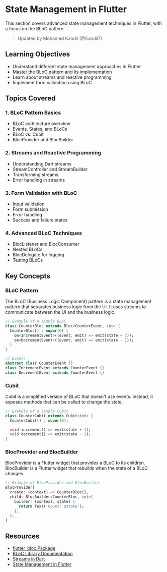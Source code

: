 # State Management in Flutter

This section covers advanced state management techniques in Flutter, with a focus on the BLoC pattern.

> Updated by Mohamed Kandil (@Kandil7)

## Learning Objectives

- Understand different state management approaches in Flutter
- Master the BLoC pattern and its implementation
- Learn about streams and reactive programming
- Implement form validation using BLoC

## Topics Covered

### 1. BLoC Pattern Basics

- BLoC architecture overview
- Events, States, and BLoCs
- BLoC vs. Cubit
- BlocProvider and BlocBuilder

### 2. Streams and Reactive Programming

- Understanding Dart streams
- StreamController and StreamBuilder
- Transforming streams
- Error handling in streams

### 3. Form Validation with BLoC

- Input validation
- Form submission
- Error handling
- Success and failure states

### 4. Advanced BLoC Techniques

- BlocListener and BlocConsumer
- Nested BLoCs
- BlocDelegate for logging
- Testing BLoCs

## Key Concepts

### BLoC Pattern

The BLoC (Business Logic Component) pattern is a state management pattern that separates business logic from the UI. It uses streams to communicate between the UI and the business logic.

```dart
// Example of a simple BLoC
class CounterBloc extends Bloc<CounterEvent, int> {
  CounterBloc() : super(0) {
    on<IncrementEvent>((event, emit) => emit(state + 1));
    on<DecrementEvent>((event, emit) => emit(state - 1));
  }
}

// Events
abstract class CounterEvent {}
class IncrementEvent extends CounterEvent {}
class DecrementEvent extends CounterEvent {}
```

### Cubit

Cubit is a simplified version of BLoC that doesn't use events. Instead, it exposes methods that can be called to change the state.

```dart
// Example of a simple Cubit
class CounterCubit extends Cubit<int> {
  CounterCubit() : super(0);

  void increment() => emit(state + 1);
  void decrement() => emit(state - 1);
}
```

### BlocProvider and BlocBuilder

BlocProvider is a Flutter widget that provides a BLoC to its children. BlocBuilder is a Flutter widget that rebuilds when the state of a BLoC changes.

```dart
// Example of BlocProvider and BlocBuilder
BlocProvider(
  create: (context) => CounterBloc(),
  child: BlocBuilder<CounterBloc, int>(
    builder: (context, state) {
      return Text('Count: $state');
    },
  ),
)
```

## Resources

- [flutter_bloc Package](https://pub.dev/packages/flutter_bloc)
- [BLoC Library Documentation](https://bloclibrary.dev/)
- [Streams in Dart](https://dart.dev/tutorials/language/streams)
- [State Management in Flutter](https://flutter.dev/docs/development/data-and-backend/state-mgmt/intro)

